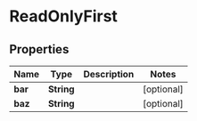 
# ReadOnlyFirst

## Properties
Name | Type | Description | Notes
------------ | ------------- | ------------- | -------------
**bar** | **String** |  |  [optional]
**baz** | **String** |  |  [optional]



